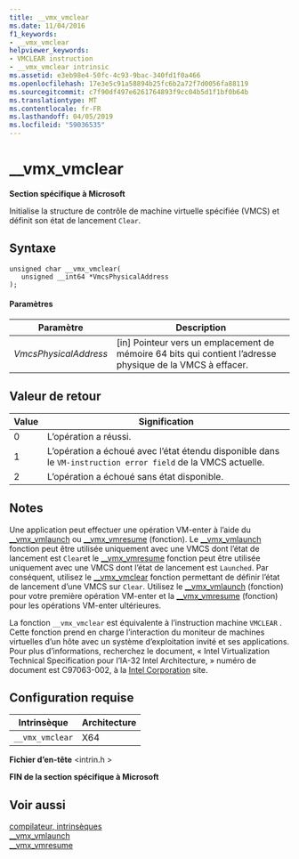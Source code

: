 ```yaml
---
title: __vmx_vmclear
ms.date: 11/04/2016
f1_keywords:
- __vmx_vmclear
helpviewer_keywords:
- VMCLEAR instruction
- __vmx_vmclear intrinsic
ms.assetid: e3eb98e4-50fc-4c93-9bac-340fd1f0a466
ms.openlocfilehash: 17e3e5c91a58894b25fc6b2a72f7d0056fa88119
ms.sourcegitcommit: c7f90df497e6261764893f9cc04b5d1f1bf0b64b
ms.translationtype: MT
ms.contentlocale: fr-FR
ms.lasthandoff: 04/05/2019
ms.locfileid: "59036535"
---
```

# <a name="vmxvmclear"></a>__vmx_vmclear

**Section spécifique à Microsoft**

Initialise la structure de contrôle de machine virtuelle spécifiée (VMCS) et définit son état de lancement `Clear`.

## <a name="syntax"></a>Syntaxe

```
unsigned char __vmx_vmclear(
   unsigned __int64 *VmcsPhysicalAddress
);
```

#### <a name="parameters"></a>Paramètres

|Paramètre|Description|
|---------------|-----------------|
|*VmcsPhysicalAddress*|[in] Pointeur vers un emplacement de mémoire 64 bits qui contient l’adresse physique de la VMCS à effacer.|

## <a name="return-value"></a>Valeur de retour

|Value|Signification|
|-----------|-------------|
|0|L’opération a réussi.|
|1|L’opération a échoué avec l’état étendu disponible dans le `VM-instruction error field` de la VMCS actuelle.|
|2|L’opération a échoué sans état disponible.|

## <a name="remarks"></a>Notes

Une application peut effectuer une opération VM-enter à l’aide du [__vmx_vmlaunch](../intrinsics/vmx-vmlaunch.md) ou [__vmx_vmresume](../intrinsics/vmx-vmresume.md) (fonction). Le [__vmx_vmlaunch](../intrinsics/vmx-vmlaunch.md) fonction peut être utilisée uniquement avec une VMCS dont l’état de lancement est `Clear`et le [__vmx_vmresume](../intrinsics/vmx-vmresume.md) fonction peut être utilisée uniquement avec une VMCS dont l’état de lancement est `Launched`. Par conséquent, utilisez le [__vmx_vmclear](../intrinsics/vmx-vmclear.md) fonction permettant de définir l’état de lancement d’une VMCS sur `Clear`. Utilisez le [__vmx_vmlaunch](../intrinsics/vmx-vmlaunch.md) (fonction) pour votre première opération VM-enter et la [__vmx_vmresume](../intrinsics/vmx-vmresume.md) (fonction) pour les opérations VM-enter ultérieures.

La fonction `__vmx_vmclear` est équivalente à l’instruction machine `VMCLEAR` . Cette fonction prend en charge l’interaction du moniteur de machines virtuelles d’un hôte avec un système d’exploitation invité et ses applications. Pour plus d’informations, recherchez le document, « Intel Virtualization Technical Specification pour l’IA-32 Intel Architecture, » numéro de document est C97063-002, à la [Intel Corporation](https://software.intel.com/articles/intel-sdm) site.

## <a name="requirements"></a>Configuration requise

|Intrinsèque|Architecture|
|---------------|------------------|
|`__vmx_vmclear`|X64|

**Fichier d’en-tête** \<intrin.h >

**FIN de la section spécifique à Microsoft**

## <a name="see-also"></a>Voir aussi

[compilateur, intrinsèques](../intrinsics/compiler-intrinsics.md)<br/>
[__vmx_vmlaunch](../intrinsics/vmx-vmlaunch.md)<br/>
[__vmx_vmresume](../intrinsics/vmx-vmresume.md)